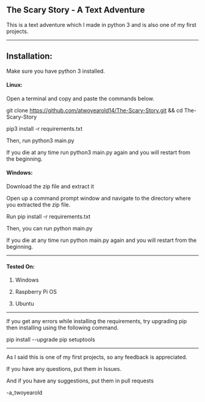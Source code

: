 ## The Scary Story - A Text Adventure

This is a text adventure which I made in python 3 and is also one of my first projects.

-------

## Installation:

Make sure you have python 3 installed.

#### Linux:

Open a terminal and copy and paste the commands below.

git clone https://github.com/atwoyearold14/The-Scary-Story.git && cd The-Scary-Story

pip3 install -r requirements.txt

Then, run python3 main.py

If you die at any time run python3 main.py again and you will restart from the beginning.

#### Windows:

Download the zip file and extract it

Open up a command prompt window and navigate to the directory where you extracted the zip file.

Run pip install -r requirements.txt

Then, you can run python main.py

If you die at any time run python main.py again and you will restart from the beginning.

-------------------------------------------

#### Tested On:

1. Windows

2. Raspberry Pi OS

3. Ubuntu

-------------------------------------------

If you get any errors while installing the requirements, try upgrading pip then installing using the following command.

pip install --upgrade pip setuptools

-------------------------------------------

As I said this is one of my first projects, so any feedback is appreciated. 

If you have any questions, put them in Issues. 

And if you have any suggestions, put them in pull requests

-a_twoyearold
